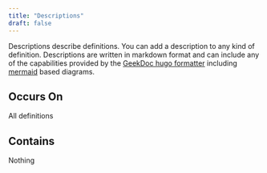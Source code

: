 ```yaml
---
title: "Descriptions"
draft: false
---
```


Descriptions describe definitions. You can add a description to any kind of
definition. Descriptions are written in markdown format and can include any
of the capabilities provided by the
[GeekDoc hugo formatter](https://geekdocs.de/usage/getting-started/)
including [mermaid](https://mermaid-js.github.io/mermaid/#/README) 
based diagrams.

## Occurs On
All definitions

## Contains
Nothing